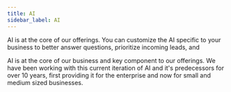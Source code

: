 ```yaml
---
title: AI
sidebar_label: AI
---
```


AI is at the core of our offerings. You can customize the AI specific to your business to better answer questions, prioritize incoming leads, and

AI is at the core of our business and key component to our offerings. We have been working with this current iteration of AI and it's predecessors for over 10 years, first providing it for the enterprise and now for small and medium sized businesses.
